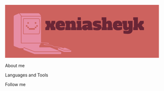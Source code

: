 ![Header](https://github.com/XeniaSheyk/xeniasheyk/blob/main/assets/logo%20xeniasheyk.png)

About me

Languages and Tools

Follow me
